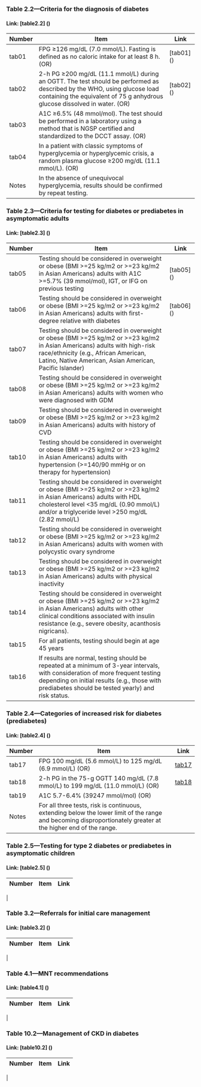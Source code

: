 
### Table 2.2—Criteria for the diagnosis of diabetes
#### Link: [table2.2] ()

Number | Item | Link
------ | ---- | ----
tab01	| FPG ≥126 mg/dL (7.0 mmol/L). Fasting is defined as no caloric intake for at least 8 h. (OR) | [tab01] ()
tab02 | 2-h PG ≥200 mg/dL (11.1 mmol/L) during an OGTT. The test should be performed as described by the WHO, using glucose load containing the equivalent of 75 g anhydrous glucose dissolved in water. (OR) | [tab02] ()
tab03 | A1C ≥6.5% (48 mmol/mol). The test should be performed in a laboratory using a method that is NGSP certified and standardized to the DCCT assay. (OR) |
tab04 | In a patient with classic symptoms of hyperglycemia or hyperglycemic crisis, a random plasma glucose ≥200 mg/dL (11.1 mmol/L). (OR) |
Notes | In the absence of unequivocal hyperglycemia, results should be confirmed by repeat testing. |

### Table 2.3—Criteria for testing for diabetes or prediabetes in asymptomatic adults
#### Link: [table2.3] ()

Number | Item | Link
------ | ---- | ----
tab05|Testing should be considered in overweight or obese (BMI >=25 kg/m2 or >=23 kg/m2 in Asian Americans) adults with A1C >=5.7% (39 mmol/mol), IGT, or IFG on previous testing|[tab05] ()|
tab06|Testing should be considered in overweight or obese (BMI >=25 kg/m2 or >=23 kg/m2 in Asian Americans) adults with first-degree relative with diabetes|[tab06] ()|
tab07|Testing should be considered in overweight or obese (BMI >=25 kg/m2 or >=23 kg/m2 in Asian Americans) adults with high-risk race/ethnicity (e.g., African American, Latino, Native American, Asian American, Pacific Islander)||
tab08|Testing should be considered in overweight or obese (BMI >=25 kg/m2 or >=23 kg/m2 in Asian Americans) adults with women who were diagnosed with GDM||
tab09|Testing should be considered in overweight or obese (BMI >=25 kg/m2 or >=23 kg/m2 in Asian Americans) adults with history of CVD||
tab10|Testing should be considered in overweight or obese (BMI >=25 kg/m2 or >=23 kg/m2 in Asian Americans) adults with hypertension (>=140/90 mmHg or on therapy for hypertension)||
tab11|Testing should be considered in overweight or obese (BMI >=25 kg/m2 or >=23 kg/m2 in Asian Americans) adults with HDL cholesterol level <35 mg/dL (0.90 mmol/L) and/or a triglyceride level >250 mg/dL (2.82 mmol/L)||
tab12|Testing should be considered in overweight or obese (BMI >=25 kg/m2 or >=23 kg/m2 in Asian Americans) adults with women with polycystic ovary syndrome||
tab13|Testing should be considered in overweight or obese (BMI >=25 kg/m2 or >=23 kg/m2 in Asian Americans) adults with physical inactivity||
tab14|Testing should be considered in overweight or obese (BMI >=25 kg/m2 or >=23 kg/m2 in Asian Americans) adults with other clinical conditions associated with insulin resistance (e.g., severe obesity, acanthosis nigricans).||
tab15|For all patients, testing should begin at age 45 years||
tab16|If results are normal, testing should be repeated at a minimum of 3-year intervals, with consideration of more frequent testing depending on initial results (e.g., those with prediabetes should be tested yearly) and risk status.||

### Table 2.4—Categories of increased risk for diabetes (prediabetes)
#### Link: [table2.4] ()

Number | Item | Link
------ | ---- | ----
tab17 | FPG 100 mg/dL (5.6 mmol/L) to 125 mg/dL (6.9 mmol/L) (OR) | [tab17]()
tab18 | 2-h PG in the 75-g OGTT 140 mg/dL (7.8 mmol/L) to 199 mg/dL (11.0 mmol/L) (OR) | [tab18]()
tab19 | A1C 5.7-6.4% (39247 mmol/mol) (OR) |
Notes | For all three tests, risk is continuous, extending below the lower limit of the range and becoming disproportionately greater at the higher end of the range. |

### Table 2.5—Testing for type 2 diabetes or prediabetes in asymptomatic children
#### Link: [table2.5] ()

Number | Item | Link
------ | ---- | ----
|

### Table 3.2—Referrals for initial care management
#### Link: [table3.2] ()

Number | Item | Link
------ | ---- | ----
|

### Table 4.1—MNT recommendations
#### Link: [table4.1] ()

Number | Item | Link
------ | ---- | ----
|

### Table 10.2—Management of CKD in diabetes
#### Link: [table10.2] ()

Number | Item | Link
------ | ---- | ----
|
